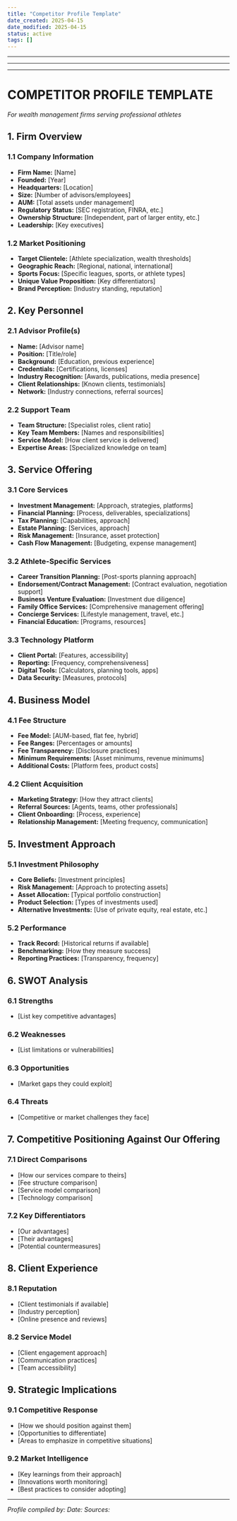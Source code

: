 ```yaml
---
title: "Competitor Profile Template"
date_created: 2025-04-15
date_modified: 2025-04-15
status: active
tags: []
---
```


---

---

---

# COMPETITOR PROFILE TEMPLATE
*For wealth management firms serving professional athletes*

## 1. Firm Overview

### 1.1 Company Information
- **Firm Name:** [Name]
- **Founded:** [Year]
- **Headquarters:** [Location]
- **Size:** [Number of advisors/employees]
- **AUM:** [Total assets under management]
- **Regulatory Status:** [SEC registration, FINRA, etc.]
- **Ownership Structure:** [Independent, part of larger entity, etc.]
- **Leadership:** [Key executives]

### 1.2 Market Positioning
- **Target Clientele:** [Athlete specialization, wealth thresholds]
- **Geographic Reach:** [Regional, national, international]
- **Sports Focus:** [Specific leagues, sports, or athlete types]
- **Unique Value Proposition:** [Key differentiators]
- **Brand Perception:** [Industry standing, reputation]

## 2. Key Personnel

### 2.1 Advisor Profile(s)
- **Name:** [Advisor name]
- **Position:** [Title/role]
- **Background:** [Education, previous experience]
- **Credentials:** [Certifications, licenses]
- **Industry Recognition:** [Awards, publications, media presence]
- **Client Relationships:** [Known clients, testimonials]
- **Network:** [Industry connections, referral sources]

### 2.2 Support Team
- **Team Structure:** [Specialist roles, client ratio]
- **Key Team Members:** [Names and responsibilities]
- **Service Model:** [How client service is delivered]
- **Expertise Areas:** [Specialized knowledge on team]

## 3. Service Offering

### 3.1 Core Services
- **Investment Management:** [Approach, strategies, platforms]
- **Financial Planning:** [Process, deliverables, specializations]
- **Tax Planning:** [Capabilities, approach]
- **Estate Planning:** [Services, approach]
- **Risk Management:** [Insurance, asset protection]
- **Cash Flow Management:** [Budgeting, expense management]

### 3.2 Athlete-Specific Services
- **Career Transition Planning:** [Post-sports planning approach]
- **Endorsement/Contract Management:** [Contract evaluation, negotiation support]
- **Business Venture Evaluation:** [Investment due diligence]
- **Family Office Services:** [Comprehensive management offering]
- **Concierge Services:** [Lifestyle management, travel, etc.]
- **Financial Education:** [Programs, resources]

### 3.3 Technology Platform
- **Client Portal:** [Features, accessibility]
- **Reporting:** [Frequency, comprehensiveness]
- **Digital Tools:** [Calculators, planning tools, apps]
- **Data Security:** [Measures, protocols]

## 4. Business Model

### 4.1 Fee Structure
- **Fee Model:** [AUM-based, flat fee, hybrid]
- **Fee Ranges:** [Percentages or amounts]
- **Fee Transparency:** [Disclosure practices]
- **Minimum Requirements:** [Asset minimums, revenue minimums]
- **Additional Costs:** [Platform fees, product costs]

### 4.2 Client Acquisition
- **Marketing Strategy:** [How they attract clients]
- **Referral Sources:** [Agents, teams, other professionals]
- **Client Onboarding:** [Process, experience]
- **Relationship Management:** [Meeting frequency, communication]

## 5. Investment Approach

### 5.1 Investment Philosophy
- **Core Beliefs:** [Investment principles]
- **Risk Management:** [Approach to protecting assets]
- **Asset Allocation:** [Typical portfolio construction]
- **Product Selection:** [Types of investments used]
- **Alternative Investments:** [Use of private equity, real estate, etc.]

### 5.2 Performance
- **Track Record:** [Historical returns if available]
- **Benchmarking:** [How they measure success]
- **Reporting Practices:** [Transparency, frequency]

## 6. SWOT Analysis

### 6.1 Strengths
- [List key competitive advantages]

### 6.2 Weaknesses
- [List limitations or vulnerabilities]

### 6.3 Opportunities
- [Market gaps they could exploit]

### 6.4 Threats
- [Competitive or market challenges they face]

## 7. Competitive Positioning Against Our Offering

### 7.1 Direct Comparisons
- [How our services compare to theirs]
- [Fee structure comparison]
- [Service model comparison]
- [Technology comparison]

### 7.2 Key Differentiators
- [Our advantages]
- [Their advantages]
- [Potential countermeasures]

## 8. Client Experience

### 8.1 Reputation
- [Client testimonials if available]
- [Industry perception]
- [Online presence and reviews]

### 8.2 Service Model
- [Client engagement approach]
- [Communication practices]
- [Team accessibility]

## 9. Strategic Implications

### 9.1 Competitive Response
- [How we should position against them]
- [Opportunities to differentiate]
- [Areas to emphasize in competitive situations]

### 9.2 Market Intelligence
- [Key learnings from their approach]
- [Innovations worth monitoring]
- [Best practices to consider adopting]

---
*Profile compiled by:*
*Date:*
*Sources:*
